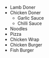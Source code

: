 * Lamb Doner
* Chicken Doner
  * Garlic Sauce
  * Chilli Sauce
* Noodles
* Pizza
* Chicken Wrap
* Chicken Burger
* Fish Burger
